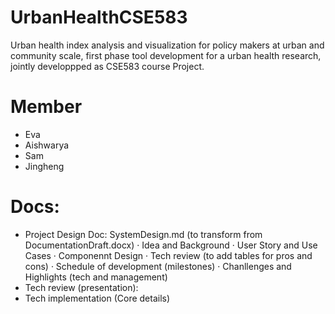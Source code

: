 # UrbanHealthCSE583

Urban health index analysis and visualization for policy makers at urban and community scale, first phase tool development for a urban health research, jointly developpped as CSE583 course Project.

# Member

- Eva
- Aishwarya
- Sam
- Jingheng

# Docs:

- Project Design Doc: SystemDesign.md (to transform from DocumentationDraft.docx)
  · Idea and Background
  · User Story and Use Cases
  · Componennt Design
  · Tech review (to add tables for pros and cons)
  · Schedule of development (milestones)
  · Chanllenges and Highlights (tech and management)
- Tech review (presentation):
- Tech implementation (Core details)
